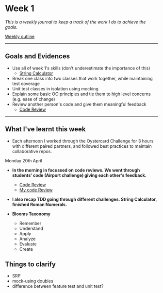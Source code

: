 # Week 1 

_This is a weekly journal to keep a track of the work I do to achieve the goals._

[Weekly outline](https://github.com/makersacademy/course/blob/master/week_outlines.md/)

------

## Goals and Evidences


* Use all of week 1's skills (don't underestimate the importance of this)
    - [String Calculator](https://github.com)
* Break one class into two classes that work together, while maintaining test coverage
* Unit test classes in isolation using mocking
* Explain some basic OO principles and tie them to high level concerns (e.g. ease of change)
* Review another person's code and give them meaningful feedback
    - [Code Review](https://github.com/makersacademy/skills-workshops/tree/master/week-2/code_review)

------

## What I've learnt this week

* Each afternoon I worked through the Oystercard Challenge for 3 hours with different paired partners, and followed best practices to maintain collaborative repos. 

Monday 20th April

- **In the morning in focussed on code reviews. We went through students' code (Airport challenge) giving each other's feedback.**
    - [Code Review](https://github.com/makersacademy/skills-workshops/tree/master/week-2/code_review)
    - [My code Review]()
- **I also recap TDD going through different challenges. String Calculator, finished Roman Numerals.**

- **Blooms Taxonomy**
    - Remember
    - Understand
    - Apply 
    - Analyze
    - Evaluate
    - Create

## Things to clarify
* SRP
* mock-using doubles
* difference between feature test and unit test?